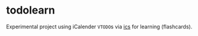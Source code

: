 # todolearn
Experimental project using iCalender `VTODO`s via
[ics](http://pypi.python.org/pypi/ics) for learning (flashcards).

